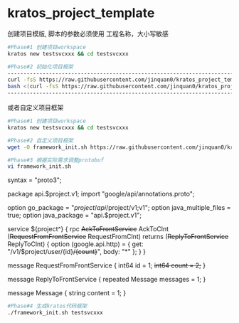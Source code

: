 # kratos_project_template
创建项目模版,
脚本的参数必须使用 工程名称，大小写敏感
```bash
#Phase#1 创建项目workspace
kratos new testsvcxxx && cd testsvcxxx

#Phase#2 初始化项目框架
---------------------------------------------------------------------------------------------------------------------------
curl -fsS https://raw.githubusercontent.com/jinquan0/kratos_project_template/main/kratos_init2.sh | bash -s testsvcxxx
bash <(curl -fsS https://raw.githubusercontent.com/jinquan0/kratos_project_template/main/main_init.sh) testsvcxxx
---------------------------------------------------------------------------------------------------------------------------
```

或者自定义项目框架
```bash
#Phase#1 创建项目workspace
kratos new testsvcxxx && cd testsvcxxx

#Phase#2 自定义项目框架
wget -O framework_init.sh https://raw.githubusercontent.com/jinquan0/kratos_project_template/main/framework_init.sh && chmod 755 framework_init.sh

#Phase#3 根据实际需求调整protobuf
vi framework_init.sh
```

syntax = "proto3";

package api.$project.v1;
import "google/api/annotations.proto";

option go_package = "$project/api/$project/v1;v1";
option java_multiple_files = true;
option java_package = "api.$project.v1";

service ${project^} {
    rpc ~~AckToFrontService~~ AckToClnt (~~RequestFromFrontService~~ RequestFromClnt) returns (~~ReplyToFrontService~~ ReplyToClnt)  {
        option (google.api.http) = {
                get: "/v1/$project/user/{id}~~/{count}~~",
                body: "*"
        };
    }
}

message RequestFromFrontService {
  int64 id = 1;
  ~~int64 count = 2;~~
}

message ReplyToFrontService {
  repeated Message messages = 1;
}

message Message {
  string content = 1;
}

```bash
#Phase#4 生成kratos代码框架
./framework_init.sh testsvcxxx
```
